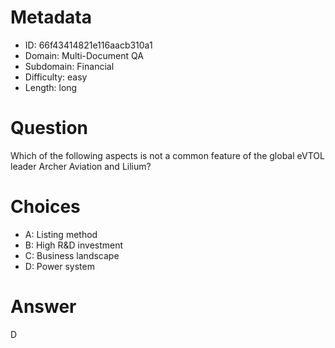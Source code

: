 # Metadata

- ID: 66f43414821e116aacb310a1
- Domain: Multi-Document QA
- Subdomain: Financial
- Difficulty: easy
- Length: long

# Question

Which of the following aspects is not a common feature of the global eVTOL leader Archer Aviation and Lilium?

# Choices

- A: Listing method
- B: High R&D investment
- C: Business landscape
- D: Power system

# Answer

D
